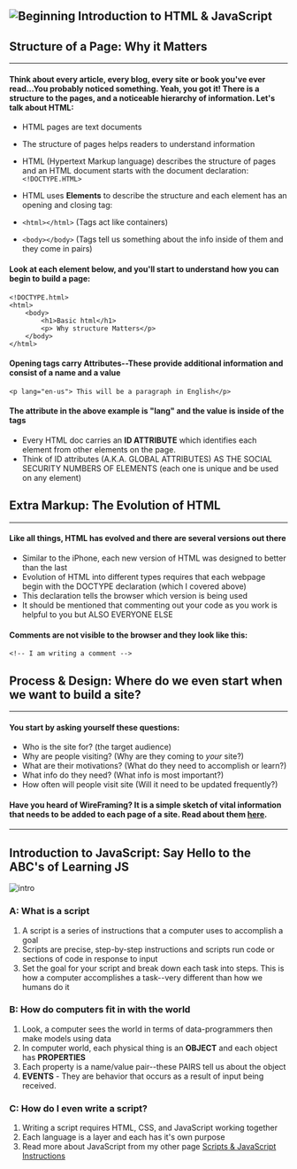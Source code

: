  ![Beginning](https://media.giphy.com/media/3P0oEX5oTmrkY/giphy.gif) Introduction to HTML & JavaScript
----------------------------

## Structure of a Page: Why it Matters
-----------
#### Think about every article, every blog, every site or book you've ever read...You probably noticed something. Yeah, you got it! There is a structure to the pages, and a noticeable hierarchy of information. Let's talk about HTML:

* HTML pages are text documents
* The structure of pages helps readers to understand information
* HTML (Hypertext Markup language) describes the structure of pages and an HTML document starts with the document declaration: ```<!DOCTYPE.HTML>```
*  HTML uses **Elements** to describe the structure and each element has an opening and closing tag: 

* ```<html></html>```   (Tags act like containers)
* ```<body></body>``` (Tags tell us something about the info inside of them and they come in pairs)

#### Look at each element below, and you'll start to understand how you can begin to build a page:

``` 
<!DOCTYPE.html>
<html>
    <body>
        <h1>Basic html</h1>
        <p> Why structure Matters</p>
    </body>
</html>
```

#### Opening tags carry **Attributes**--These provide additional information and consist of a **name** and a **value** 
```
<p lang="en-us"> This will be a paragraph in English</p>
```

#### The attribute in the above example is "lang" and the value is inside of the tags

* Every HTML doc carries an **ID ATTRIBUTE** which identifies each element from other elements on the page. 
* Think of ID attributes (A.K.A. GLOBAL ATTRIBUTES) AS THE SOCIAL SECURITY NUMBERS OF ELEMENTS (each one is unique and be used on any element)


## Extra Markup: The Evolution of HTML
--------
#### Like all things, HTML has evolved and there are several versions out there
* Similar to the iPhone, each new version of HTML was designed to better than the last
* Evolution of HTML into different types requires that each webpage begin with the DOCTYPE declaration (which I covered above)
* This declaration tells the browser which version is being used
* It should be mentioned that commenting out your code as you work is helpful to you but ALSO EVERYONE ELSE
#### Comments are not visible to the browser and they look like this:
```<!-- I am writing a comment -->```


## Process & Design: Where do we even start when we want to build a site?
--------
#### You start by asking yourself these questions:

* Who is the site for? (the target audience)
* Why are people visiting? (Why are they coming to *your* site?)
* What are their motivations? (What do they need to accomplish or learn?)
* What info do they need? (What info is most important?)
* How often will people visit site (Will it need to be updated frequently?)

#### Have you heard of WireFraming? It is a simple sketch of vital information that needs to be added to each page of a site. Read about them [here](https://www.figma.com/blog/how-to-wireframe/).

-----------------
## Introduction to JavaScript: Say Hello to the ABC's of Learning JS
![intro](https://media.giphy.com/media/yUTmg5PbrRLXi/giphy.gif)


### A: What is a script
1. A script is a series of instructions that a computer uses to accomplish a goal
1. Scripts are precise, step-by-step instructions and scripts run code or sections of code in response to input 
1. Set the goal for your script and break down each task into steps. This is how a computer accomplishes a task--very different than how we humans do it 

### B: How do computers fit in with the world
1. Look, a computer sees the world in terms of data-programmers then make models using data
1. In computer world, each physical thing is an **OBJECT** and each object has **PROPERTIES**
1. Each property is a name/value pair--these PAIRS tell us about the object
1. **EVENTS** - They are behavior that occurs as a result of input being received. 

### C: How do I even write a script? 
1. Writing a script requires HTML, CSS, and JavaScript working together 
1. Each language is a layer and each has it's own purpose
1. Read more about JavaScript from my other page [Scripts & JavaScript Instructions](https://rivad2.github.io/reading-notes/programmingjs.html)